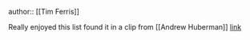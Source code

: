 author:: [[Tim Ferris]]

Really enjoyed this list found it in a clip from [[Andrew Huberman]]
[link](https://www.instagram.com/p/Cv-_QWHMwOJ/?hl=en&img_index=2)